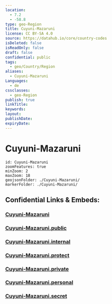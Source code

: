 ```yaml
---
location:
  - 7.2
  - -58.8
type: geo-Region
title: Cuyuni-Mazaruni
license: CC BY-SA 4.0
source: https://datahub.io/core/country-codes
isDeleted: false
isReadOnly: false
draft: false
confidential: public
tags:
  - geo/Country/Region
aliases:
  - Cuyuni-Mazaruni
Languages:
  - de
cssclasses:
  - geo-Region
publish: true
linkTitle:
keywords:
layout:
publishDate:
expiryDate:
---
```


# Cuyuni-Mazaruni

```leaflet
id: Cuyuni-Mazaruni
zoomFeatures: true 
minZoom: 2 
maxZoom: 18
geojsonFolder: ./Cuyuni-Mazaruni/
markerFolder: ./Cuyuni-Mazaruni/
```


## Confidential Links & Embeds: 

### [Cuyuni-Mazaruni](/_Standards/Earth/Continent/America~South/Guyana/Regions~Guyana/Cuyuni-Mazaruni.md) 

### [Cuyuni-Mazaruni.public](/_public/Earth/Continent/America~South/Guyana/Regions~Guyana/Cuyuni-Mazaruni.public.md) 

### [Cuyuni-Mazaruni.internal](/_internal/Earth/Continent/America~South/Guyana/Regions~Guyana/Cuyuni-Mazaruni.internal.md) 

### [Cuyuni-Mazaruni.protect](/_protect/Earth/Continent/America~South/Guyana/Regions~Guyana/Cuyuni-Mazaruni.protect.md) 

### [Cuyuni-Mazaruni.private](/_private/Earth/Continent/America~South/Guyana/Regions~Guyana/Cuyuni-Mazaruni.private.md) 

### [Cuyuni-Mazaruni.personal](/_personal/Earth/Continent/America~South/Guyana/Regions~Guyana/Cuyuni-Mazaruni.personal.md) 

### [Cuyuni-Mazaruni.secret](/_secret/Earth/Continent/America~South/Guyana/Regions~Guyana/Cuyuni-Mazaruni.secret.md)

